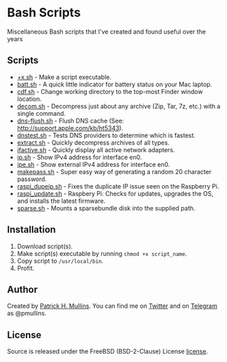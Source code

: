 # Bash Scripts
Miscellaneous Bash scripts that I've created and found useful over the years 

## Scripts

- [+x.sh](https://github.com/phmullins/bash-scripts/blob/master/scripts/%2Bx.sh) - Make a script executable.
- [batt.sh](https://github.com/phmullins/bash-scripts/blob/master/scripts/batt.sh) - A quick little indicator for battery status on your Mac laptop.
- [cdf.sh](https://github.com/phmullins/bash-scripts/blob/master/scripts/cdf.sh) - Change working directory to the top-most Finder window location.
- [decom.sh](https://github.com/phmullins/bash-scripts/blob/master/scripts/decom.sh) - Decompress just about any archive (Zip, Tar, 7z, etc.) with a single command.
- [dns-flush.sh](https://github.com/phmullins/bash-scripts/blob/master/scripts/dns-flush.sh) - Flush DNS cache (See: http://support.apple.com/kb/ht5343).
- [dnstest.sh](https://github.com/phmullins/bash-scripts/blob/master/scripts/dnstest.sh) - Tests DNS providers to determine which is fastest.
- [extract.sh](https://github.com/phmullins/bash-scripts/blob/master/scripts/extract.sh) - Quickly decompress archives of all types.
- [ifactive.sh](https://github.com/phmullins/bash-scripts/blob/master/scripts/ifactive.sh) - Quickly display all active network adapters.
- [ip.sh](https://github.com/phmullins/bash-scripts/blob/master/scripts/ip.sh) - Show IPv4 address for interface en0.
- [ipe.sh](https://github.com/phmullins/bash-scripts/blob/master/scripts/ipe.sh) - Show external IPv4 address for interface en0.
- [makepass.sh](https://github.com/phmullins/bash-scripts/blob/master/scripts/makepass.sh) - Super easy way of generating a random 20 character password.
- [raspi_dupeip.sh](https://github.com/phmullins/bash-scripts/blob/master/scripts/raspi-dupeip.sh) - Fixes the duplicate IP issue seen on the Raspberry Pi. 
- [raspi_update.sh](https://github.com/phmullins/bash-scripts/blob/master/scripts/raspi-update.sh) - Raspbery Pi: Checks for updates, upgrades the OS, and installs the latest firmware.
- [sparse.sh](https://github.com/phmullins/bash-scripts/blob/master/scripts/sparse.sh) - Mounts a sparsebundle disk into the supplied path.

## Installation

1. Download script(s).
2. Make script(s) executable by running `chmod +x script_name`.
3. Copy script to `/usr/local/bin`.
4. Profit.

## Author
Created by [Patrick H. Mullins](http://www.pmullins.net/about). You can find me on  [Twitter](https://twitter.com/phmullins) and on [Telegram](https://telegram.org/) as @pmullins.

## License
Source is released under the FreeBSD (BSD-2-Clause) License [license](license.md).


